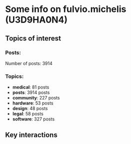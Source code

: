 # Some info on fulvio.michelis (U3D9HA0N4)


## Topics of interest

### Posts: 

Number of posts: 3914

### Topics:

* __medical__: 81 posts
* __posts__: 3914 posts
* __community__: 227 posts
* __hardware__: 53 posts
* __design__: 48 posts
* __legal__: 58 posts
* __software__: 327 posts

## Key interactions 

